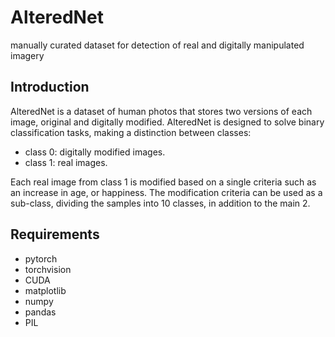 # AlteredNet
manually curated dataset for detection of real and digitally manipulated imagery

## Introduction 
AlteredNet is a dataset of human photos that stores two versions of each image, original and digitally modified. AlteredNet is designed to solve binary classification tasks, making a distinction between classes:

- class 0: digitally modified images.
- class 1: real images.

Each real image from class 1 is modified based on a single criteria such as an increase in age, or happiness. The modification criteria can be used as a sub-class, dividing the samples into 10 classes, in addition to the main 2.

## Requirements
- pytorch
- torchvision
- CUDA
- matplotlib
- numpy
- pandas
- PIL

